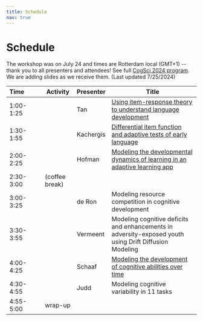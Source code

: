 ```yaml
---
title: Schedule
nav: true
---
```


# Schedule

The workshop was on July 24 and times are Rotterdam local (GMT+1) -- thank you to all presenters and attendees! See full [CogSci 2024 program](https://cognitivesciencesociety.org/program/). 
We are adding slides as we receive them. (Last updated 7/25/2024)

| Time&nbsp;&nbsp;&nbsp;&nbsp;&nbsp;&nbsp;&nbsp;&nbsp;&nbsp; | Activity         | Presenter  | Title                                                      |
| ------------ | -------------- | ---------- | --------------------------------------------------------------- |
| 1:00-1:25    |                | Tan        | [Using item-response theory to understand language development](slides/Tan-case-for-psychometrics.pdf)   |
| 1:30-1:55    |                | Kachergis  | [Differential item function and adaptive tests of early language](slides/Kachergis-DIF-CAT-CDI.pdf) |
| 2:00-2:25    |                | Hofman     | [Modeling the developmental dynamics of learning in an adaptive learning app](slides/Hofman-cogsci-2024.pdf) |
| 2:30-3:00  | (coffee break) |            |                                                                 |
| 3:00-3:25  |                | de Ron     | Modeling resource competition in cognitive development          |
| 3:30-3:55  |                | Vermeent   | Modeling cognitive deficits and enhancements in adversity-exposed youth using Drift Diffusion Modeling |
| 4:00-4:25  |                | Schaaf     | [Modeling the development of cognitive abilities over time](Schaaf-timeseries.pdf)       |
| 4:30-4:55  |                | Judd       | Modeling cognitive variability in 11 tasks                      |
| 4:55-5:00  | wrap-up        |            |      |
